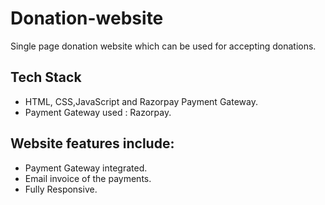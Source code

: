 # Donation-website
Single page donation website which can be used for accepting donations. 

## Tech Stack
- HTML, CSS,JavaScript and Razorpay Payment Gateway.
- Payment Gateway used : Razorpay.

## Website features include:
- Payment Gateway integrated.
- Email invoice of the payments.
- Fully Responsive.
